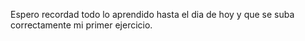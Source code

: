 Espero recordad todo lo aprendido hasta el dia de hoy y que se suba correctamente mi primer ejercicio.
